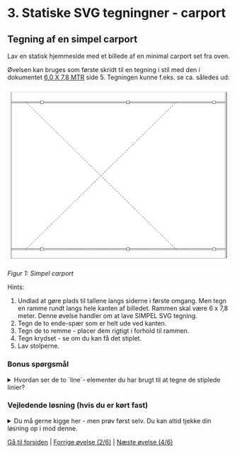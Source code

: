 # 3. Statiske SVG tegningner - carport

## Tegning af en simpel carport

Lav en statisk hjemmeside med et billede af en minimal carport set fra oven.

Øvelsen kan bruges som første skridt til en tegning i stil med den i dokumentet [6,0 X 7,8 MTR](./docs/CP01_DUR_vejledning_2016.pdf) side 5. Tegningen kunne f.eks. se ca. således ud:

![Figur 1: Simpel carport](./images/simpelCarport.png)

*Figur 1: Simpel carport*

Hints:

1. Undlad at gøre plads til tallene langs siderne i første omgang. Men tegn en ramme rundt langs hele kanten af billedet. Rammen skal være 6 x 7,8 meter. Denne øvelse handler om at lave SIMPEL SVG tegning.
2. Tegn de to ende-spær som er helt ude ved kanten.
3. Tegn de to remme - placer dem rigtigt i forhold til rammen.
4. Tegn krydset - se om du kan få det stiplet.
5. Lav stolperne.

### Bonus spørgsmål

<details>
<summary>
Hvordan ser de to `line`- elementer du har brugt til at tegne de stiplede linier?
</summary>

```xml
<line x1="55" y1="35" x2="600" y2="569.5" style="stroke:#000000; stroke-dasharray: 5 5;" />
<line x1="55" y1="569.5" x2="600" y2="35" style="stroke:#000000; stroke-dasharray: 5 5;" />
```

</details>

### Vejledende løsning (hvis du er kørt fast)

<details>
<summary>
Du må gerne kigge her - men prøv først selv. Du kan altid tjekke din løsning op i mod denne.
</summary>

```xml

<?xml version="1.0" ?>

<svg version="1.1" xmlns="http://www.w3.org/2000/svg" xmlns:xlink="http://www.w3.org/1999/xlink"
     viewBox="0 0 800 600">

    <!-- The scene description goes here!  -->

    <!-- Ramme -->
    <rect x="0" y="0" height="600" width="780" style="stroke:#000000; fill: #ffffff" />

    <!-- Remme -->
    <rect x="0" y="35" height="4.5" width="780" style="stroke:#000000; fill: #ffffff" />
    <rect x="0" y="565" height="4.5" width="780" style="stroke:#000000; fill: #ffffff" />

    <!-- Spær -->
    <rect x="0" y="0" height="600" width="4.5" style="stroke:#000000; fill: #ffffff" />
    <rect x="55" y="0" height="600" width="4.5" style="stroke:#000000; fill: #ffffff" />
    <rect x="110" y="0" height="600" width="4.5" style="stroke:#000000; fill: #ffffff" />
    <rect x="775.5" y="0" height="600" width="4.5" style="stroke:#000000; fill: #ffffff" />

    <!-- Kryds -->
    <line x1="55" y1="35" x2="600" y2="569.5" style="stroke:#000000; stroke-dasharray: 5 5;" />
    <line x1="55" y1="569.5" x2="600" y2="35" style="stroke:#000000; stroke-dasharray: 5 5;" />

    <!-- Stolper -->
    <rect x="110" y="32" height="9.7" width="9.7" style="stroke:#000000; fill: #ffffff" />
    <rect x="420" y="32" height="9.7" width="10" style="stroke:#000000; fill: #ffffff" />
    <rect x="730" y="32" height="9.7" width="10" style="stroke:#000000; fill: #ffffff" />
    <rect x="110" y="562" height="9.7" width="10" style="stroke:#000000; fill: #ffffff" />
    <rect x="420" y="562" height="9.7" width="10" style="stroke:#000000; fill: #ffffff" />
    <rect x="730" y="562" height="9.7" width="10" style="stroke:#000000; fill: #ffffff" />
</svg>
```

</details>

[Gå til forsiden](./README.md) | [Forrige øvelse (2/6)](./static_02.md) | [Næste øvelse (4/6)](./static_04.md)
